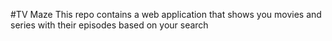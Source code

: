 #TV Maze
This repo contains a web application that shows you movies and series with their episodes based on your search
